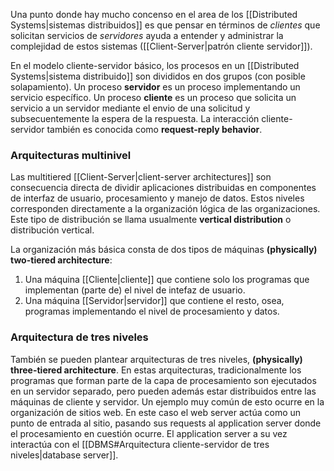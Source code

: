 Una punto donde hay mucho concenso en el area de los [[Distributed Systems|sistemas distribuidos]] es que pensar en términos de *clientes* que solicitan servicios de *servidores* ayuda a entender y administrar la complejidad de estos sistemas ([[Client-Server|patrón cliente servidor]]).

En el modelo cliente-servidor básico, los procesos en un [[Distributed Systems|sistema distribuido]] son divididos en dos grupos (con posible solapamiento). Un proceso **servidor** es un proceso implementando un servicio específico. Un proceso **cliente** es un proceso que solicita un servicio a un servidor mediante el envio de una solicitud y subsecuentemente la espera de la respuesta. La interacción cliente-servidor también es conocida como **request-reply behavior**.

### Arquitecturas multinivel
Las multitiered [[Client-Server|client-server architectures]] son consecuencia directa de dividir aplicaciones distribuidas en componentes de interfaz de usuario, procesamiento y manejo de datos. Estos niveles corresponden directamente a la organización lógica de las organizaciones. Este tipo de distribución se llama usualmente **vertical distribution** o distribución vertical.

La organización más básica consta de dos tipos de máquinas **(physically) two-tiered architecture**:
1. Una máquina [[Cliente|cliente]] que contiene solo los programas que implementan (parte de) el nivel de intefaz de usuario.
2. Una máquina [[Servidor|servidor]] que contiene el resto, osea, programas implementando el nivel de procesamiento y datos.

### Arquitectura de tres niveles
También se pueden plantear arquitecturas de tres niveles, **(physically) three-tiered architecture**. En estas arquitecturas, tradicionalmente los programas que forman parte de la capa de procesamiento son ejecutados en un servidor separado, pero pueden además estar distribuidos entre las máquinas de cliente y servidor.
Un ejemplo muy común de esto ocurre en la organización de sitios web. En este caso el web server actúa como un punto de entrada al sitio, pasando sus requests al application server donde el procesamiento en cuestión ocurre. El application server a su vez interactúa con el [[DBMS#Arquitectura cliente-servidor de tres niveles|database server]].
